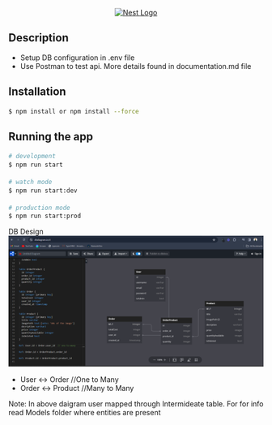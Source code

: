 <p align="center">
  <a href="http://nestjs.com/" target="blank"><img src="https://nestjs.com/img/logo-small.svg" width="200" alt="Nest Logo" /></a>
</p>

[circleci-image]: https://img.shields.io/circleci/build/github/nestjs/nest/master?token=abc123def456
[circleci-url]: https://circleci.com/gh/nestjs/nest

## Description

* Setup DB configuration in .env file 
* Use Postman to test api. More details found in documentation.md file

## Installation

```bash
$ npm install or npm install --force
```

## Running the app

```bash
# development
$ npm run start

# watch mode
$ npm run start:dev

# production mode
$ npm run start:prod
```

DB Design 
![alt text](<misc/Screenshot 2024-03-03 215156.png>)
* User <-> Order   //One to Many
* Order <-> Product  //Many to Many

Note: In above daigram user mapped through Intermideate table. For for info read Models folder where entities are present


